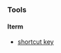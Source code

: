 ### Tools

#### Iterm
* [shortcut key](https://cnbin.github.io/blog/2015/06/20/iterm2-kuai-jie-jian-da-quan/)